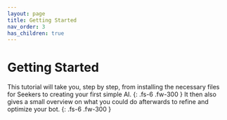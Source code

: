 ```yaml
---
layout: page
title: Getting Started
nav_order: 3
has_children: true
---
```


# Getting Started

This tutorial will take you, step by step, from installing the necessary files for Seekers to creating your first simple AI.
{: .fs-6 .fw-300 }
It then also gives a small overview on what you could do afterwards to refine and optimize your bot.
{: .fs-6 .fw-300 }